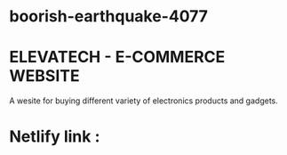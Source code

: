 # boorish-earthquake-4077
# ELEVATECH  - E-COMMERCE WEBSITE
A wesite for buying different variety of electronics products and gadgets.

# Netlify link :
